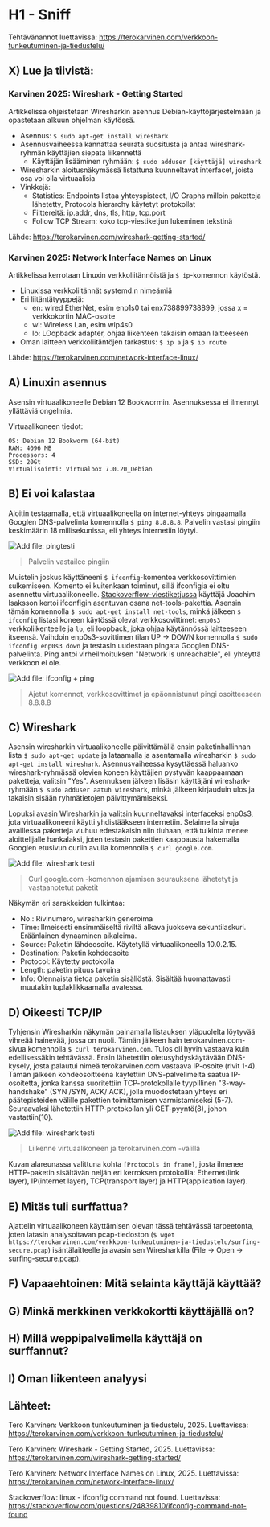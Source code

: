 # H1 - Sniff

Tehtävänannot luettavissa: https://terokarvinen.com/verkkoon-tunkeutuminen-ja-tiedustelu/

## X) Lue ja tiivistä:

### Karvinen 2025: Wireshark - Getting Started

Artikkelissa ohjeistetaan Wiresharkin asennus Debian-käyttöjärjestelmään ja opastetaan alkuun ohjelman käytössä.
 - Asennus: ``$ sudo apt-get install wireshark``
 - Asennusvaiheessa kannattaa seurata suositusta ja antaa wireshark-ryhmän käyttäjien siepata liikennettä
   - Käyttäjän lisääminen ryhmään: ``$ sudo adduser [käyttäjä] wireshark``
 - Wiresharkin aloitusnäkymässä listattuna kuunneltavat interfacet, joista osa voi olla virtuaalisia
 - Vinkkejä:
   - Statistics: Endpoints listaa yhteyspisteet, I/O Graphs milloin paketteja lähetetty, Protocols hierarchy käytetyt protokollat
   - Filttereitä: ip.addr, dns, tls, http, tcp.port
   - Follow TCP Stream: koko tcp-viestiketjun lukeminen tekstinä

Lähde: https://terokarvinen.com/wireshark-getting-started/

### Karvinen 2025: Network Interface Names on Linux

Artikkelissa kerrotaan Linuxin verkkoliitännöistä ja ``$ ip``-komennon käytöstä.

 - Linuxissa verkkoliitännät systemd:n nimeämiä
 - Eri liitäntätyyppejä:
   - en: wired EtherNet, esim enp1s0 tai enx738899738899, jossa x = verkkokortin MAC-osoite
   - wl: Wireless Lan, esim wlp4s0
   - lo: LOopback adapter, ohjaa liikenteen takaisin omaan laitteeseen
 - Oman laitteen verkkoliitäntöjen tarkastus: ``$ ip a`` ja ``$ ip route``

Lähde: https://terokarvinen.com/network-interface-linux/

## A) Linuxin asennus

Asensin virtuaalikoneelle Debian 12 Bookwormin. Asennuksessa ei ilmennyt yllättäviä ongelmia. 

Virtuaalikoneen tiedot:
````
OS: Debian 12 Bookworm (64-bit)
RAM: 4096 MB
Processors: 4
SSD: 20Gt
Virtualisointi: Virtualbox 7.0.20_Debian
````

## B) Ei voi kalastaa

Aloitin testaamalla, että virtuaalikoneella on internet-yhteys pingaamalla Googlen DNS-palvelinta komennolla ``$ ping 8.8.8.8``. Palvelin vastasi pingiin keskimäärin 18 millisekunissa, eli yhteys internetiin löytyi. 

![Add file: pingtesti](/img/h1/ping_1.png)
> Palvelin vastailee pingiin

Muistelin joskus käyttäneeni ``$ ifconfig``-komentoa verkkosovittimien sulkemiseen. Komento ei kuitenkaan toiminut, sillä ifconfigia ei oltu asennettu virtuaalikoneelle. 
 [Stackoverflow-viestiketjussa](https://stackoverflow.com/questions/24839810/ifconfig-command-not-found) käyttäjä Joachim Isaksson kertoi ifconfigin asentuvan osana net-tools-pakettia. Asensin tämän komennolla ``$ sudo apt-get install net-tools``, minkä jälkeen ``$ ifconfig`` listasi koneen käytössä olevat verkkosovittimet: ``enp0s3`` verkkoliikenteelle ja ``lo``, eli loopback, joka ohjaa käytännössä laitteeseen itseensä. Vaihdoin enp0s3-sovittimen tilan UP -> DOWN komennolla ``$ sudo ifconfig enp0s3 down`` ja testasin uudestaan pingata Googlen DNS-palvelinta. Ping antoi virheilmoituksen "Network is unreachable", eli yhteyttä verkkoon ei ole.

![Add file: ifconfig + ping](/img/h1/ping_2.png)
> Ajetut komennot, verkkosovittimet ja epäonnistunut pingi osoitteeseen 8.8.8.8

## C) Wireshark

Asensin wiresharkin virtuaalikoneelle päivittämällä ensin paketinhallinnan lista ``$ sudo apt-get update`` ja lataamalla ja asentamalla wiresharkin ``$ sudo apt-get install wireshark``. Asennusvaiheessa kysyttäessä haluanko wireshark-ryhmässä olevien koneen käyttäjien pystyvän kaappaamaan paketteja, valitsin "Yes". Asennuksen jälkeen lisäsin käyttäjäni wireshark-ryhmään ``$ sudo adduser aatuh wireshark``, minkä jälkeen kirjauduin ulos ja takaisin sisään ryhmätietojen päivittymämiseksi.

Lopuksi avasin Wiresharkin ja valitsin kuunneltavaksi interfaceksi enp0s3, jota virtuaalikoneeni käytti yhdistääkseen internetiin. Selaimella sivuja availlessa paketteja viuhuu edestakaisin niin tiuhaan, että tulkinta menee aloittelijalle hankalaksi, joten testasin pakettien kaappausta hakemalla Googlen etusivun curlin avulla komennolla ``$ curl google.com``.

![Add file: wireshark testi](/img/h1/wireshark_1.png)
>Curl google.com -komennon ajamisen seurauksena lähetetyt ja vastaanotetut paketit

Näkymän eri sarakkeiden tulkintaa:
 - No.: Rivinumero, wiresharkin generoima
 - Time: Ilmeisesti ensimmäiseltä riviltä alkava juokseva sekuntilaskuri. Eräänlainen dynaaminen aikaleima.
 - Source: Paketin lähdeosoite. Käytetyllä virtuaalikoneella 10.0.2.15.
 - Destination: Paketin kohdeosoite
 - Protocol: Käytetty protokolla
 - Length: paketin pituus tavuina
 - Info: Olennaista tietoa paketin sisällöstä. Sisältää huomattavasti muutakin tuplaklikkaamalla avatessa.


## D) Oikeesti TCP/IP

Tyhjensin Wiresharkin näkymän painamalla listauksen yläpuolelta löytyvää vihreää hainevää, jossa on nuoli. Tämän jälkeen hain terokarvinen.com-sivua komennolla ``$ curl terokarvinen.com``. Tulos oli hyvin vastaava kuin edellisessäkin tehtävässä. Ensin lähetettiin oletusyhdyskäytävään DNS-kysely, josta palautui nimeä terokarvinen.com vastaava IP-osoite (rivit 1-4). Tämän jälkeen kohdeosoitteena käytettiin DNS-palvelimelta saatua IP-osoitetta, jonka kanssa suoritettiin TCP-protokollalle tyypillinen "3-way-handshake" (SYN /SYN, ACK/ ACK), jolla muodostetaan yhteys eri päätepisteiden välille pakettien toimittamisen varmistamiseksi (5-7). Seuraavaksi lähetettiin HTTP-protokollan yli GET-pyyntö(8), johon vastattiin(10). 

![Add file: wireshark testi](/img/h1/wireshark_2.png)
> Liikenne virtuaalikoneen ja terokarvinen.com -välillä

Kuvan alareunassa valittuna kohta ``[Protocols in frame]``, josta ilmenee HTTP-paketin sisältävän neljän eri kerroksen protokollia: Ethernet(link layer), IP(internet layer), TCP(transport layer) ja HTTP(application layer). 

## E) Mitäs tuli surffattua?

Ajattelin virtuaalikoneen käyttämisen olevan tässä tehtävässä tarpeetonta, joten latasin analysoitavan pcap-tiedoston (``$ wget https://terokarvinen.com/verkkoon-tunkeutuminen-ja-tiedustelu/surfing-secure.pcap``) isäntälaitteelle ja avasin sen Wiresharkilla (File -> Open -> surfing-secure.pcap).  

## F) Vapaaehtoinen: Mitä selainta käyttäjä käyttää?


## G) Minkä merkkinen verkkokortti käyttäjällä on?


## H) Millä weppipalvelimella käyttäjä on surffannut?


## I) Oman liikenteen analyysi




## Lähteet:

Tero Karvinen: Verkkoon tunkeutuminen ja tiedustelu, 2025. Luettavissa: https://terokarvinen.com/verkkoon-tunkeutuminen-ja-tiedustelu/

Tero Karvinen: Wireshark - Getting Started, 2025. Luettavissa: https://terokarvinen.com/wireshark-getting-started/

Tero Karvinen: Network Interface Names on Linux, 2025. Luettavissa: https://terokarvinen.com/network-interface-linux/

Stackoverflow: linux - ifconfig command not found. Luettavissa: https://stackoverflow.com/questions/24839810/ifconfig-command-not-found
